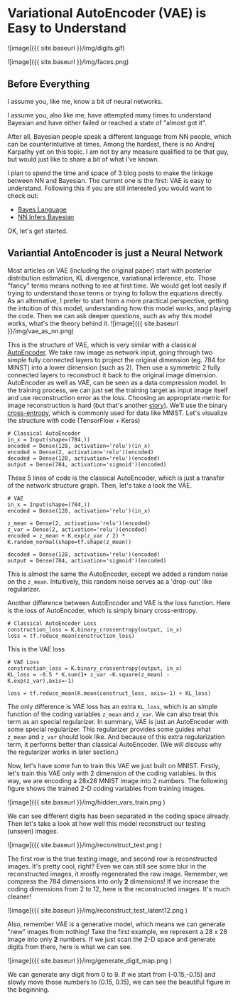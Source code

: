 Variational AutoEncoder (VAE) is Easy to Understand
==================================

![image]({{ site.baseurl  }}/img/digits.gif)

![image]({{ site.baseurl  }}/img/faces.png)

Before Everything 
-----
I assume you, like me, know a bit of neural networks.

I assume you, also like me, have attempted many times to understand Bayesian and have either failed or reached a state of "almost got it".

After all, Bayesian people speak a different language from NN people, which can be counterintuitive at times. Among the hardest, there is no Andrej Karpathy yet on this topic. I am not by any measure qualified to be that guy, but would just like to share a bit of what I've known.

I plan to spend the time and space of 3 blog posts to make the linkage between NN and Bayesian. The current one is the first: VAE is easy to understand. Following this if you are still interested you would want to check out:

 - [Bayes Language](http://shenxudeu.github.io/2016/12/05/bayes-language/)
 - [NN Infers Bayesian](http://shenxudeu.github.io/2016/12/18/nn-infers-bayes/)

OK, let's get started.


Variantial AntoEncoder is just a Neural Network
----
Most articles on VAE (including the original paper) start with posterior distribution estimation, KL divergence, variational inference, etc. Those "fancy" terms means nothing to me at first time. We would get lost easily if trying to understand those terms or trying to follow the equations directly. As an alternative, I prefer to start from a more practical perspective, getting the intuition of this model, understanding how this model works, and playing the code. Then we can ask deeper questions, such as why this model works, what's the theory behind it.
![image]({{ site.baseurl  }}/img/vae_as_nn.png)


This is the structure of VAE, which is very similar with a classical [AutoEncoder](http://ufldl.stanford.edu/tutorial/unsupervised/Autoencoders/). We take raw image as network input, going through two simple fully connected layers to project the original dimension (eg. 784 for MINST) into a lower dimension (such as 2). Then use a symmetric 2 fully connected layers to reconstruct it back to the original image dimension. AutoEncoder as well as VAE, can be seen as a data compression model. In the training process, we can just set the training target as input image itself and use reconstruction error as the loss. Choosing an appropriate metric for image reconstruction is hard (but that's another [story](https://arxiv.org/abs/1512.09300)). We'll use the binary [cross-entropy](https://www.tensorflow.org/versions/r0.11/api_docs/python/nn.html#sigmoid_cross_entropy_with_logits), which is commonly used for data like MNIST. Let's visualize the structure with code (TensorFlow + Keras)



``` 
# Classical AutoEncoder
in_x = Input(shape=(784,))
encoded = Dense(128, activation='relu')(in_x)
encoded = Dense(2, activation='relu')(encoded)
decoded = Dense(128, activation='relu')(encoded)
output = Dense(784, activation='sigmoid')(encoded)
```
These 5 lines of code is the classical AutoEncoder, which is just a transfer of the network structure graph. Then, let's take a look the VAE.

``` 
# VAE
in_x = Input(shape=(784,))
encoded = Dense(128, activation='relu')(in_x)

z_mean = Dense(2, activation='relu')(encoded)
z_var = Dense(2, activation='relu')(encoded)
encoded = z_mean + K.exp(z_var / 2) * K.random_normal(shape=tf.shape(z_mean))

decoded = Dense(128, activation='relu')(encoded)
output = Dense(784, activation='sigmoid')(encoded)
```

This is almost the same the AutoEncoder, except we added a random noise on the `z_mean`. Intuitively, this random noise serves as a 'drop-out' like regularizer.

Another difference between AutoEncoder and VAE is the loss function. Here is the loss of AutoEncoder, which is simply binary cross-entropy.

``` 
# Classical AutoEncoder Loss
construction_loss = K.binary_crossentropy(output, in_x)
loss = tf.reduce_mean(construction_loss)
```

This is the VAE loss

``` 
# VAE Loss
construction_loss = K.binary_crossentropy(output, in_x)
KL_loss = -0.5 * K.sum(1+ z_var -K.square(z_mean) - K.exp(z_var),axis=-1)

loss = tf.reduce_mean(K.mean(construct_loss, axis=-1) + KL_loss)
```

The only difference is VAE loss has an extra `KL_loss`, which is an simple function of the coding variables `z_mean` and `z_var`. We can also treat this term as an special regularizer. In summary, VAE is just an AutoEncoder with some special regularizer. This regularizer provides some guides what `z_mean` and `z_var` should look like. And because of this extra regularization term, it performs better than classical AutoEncoder. (We will discuss why the regularizer works in later section.)

Now, let's have some fun to train this VAE we just built on MNIST. Firstly, let's train this VAE only with 2 dimension of the coding variables. In this way, we are encoding a 28x28 MNIST image into 2 numbers. The following figure shows the trained 2-D coding variables from training images.
 
![image]({{ site.baseurl  }}/img/hidden_vars_train.png )

We can see different digits has been separated in the coding space already. Then let's take a look at how well this model reconstruct our testing (unseen) images.

![image]({{ site.baseurl  }}/img/reconstruct_test.png )

The first row is the true testing image, and second row is reconstructed images. It's pretty cool, right? Even we can still see some blur in the reconstructed images, it mostly regenerated the raw image. Remember, we compress the 784 dimensions into only **2** dimensions! If we increase the coding dimensions from 2 to 12, here is the reconstructed images. It's much cleaner!

![image]({{ site.baseurl  }}/img/reconstruct_test_latent12.png )

Also, remember VAE is a generative model, which means we can generate "new" images from nothing! Take the first example, we represent a 28 x 28 image into only **2** numbers. If we just scan the 2-D space and generate digits from there, here is what we can see.

![image]({{ site.baseurl  }}/img/generate_digit_map.png )

We can generate any digit from 0 to 9. If we start from (-0.15,-0.15) and slowly move those numbers to (0.15, 0.15), we can see the beautiful figure in the beginning.  










